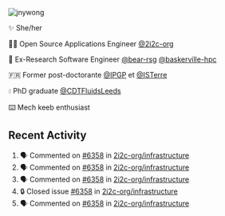 ![jnywong](https://readme-typing-svg.demolab.com/?font=Intel+One+Mono&size=36&duration=3000&pause=1000&color=6bc46d&vCenter=true&width=170&lines=jnywong)

✨ She/her

👩‍💻 Open Source Applications Engineer [@2i2c-org](https://2i2c.org/)

🐻 Ex-Research Software Engineer [@bear-rsg](https://github.com/bear-rsg) [@baskerville-hpc](https://github.com/baskerville-hpc) 

🇫🇷 Former post-doctorante [@IPGP](https://github.com/IPGP) et [@ISTerre](https://www.isterre.fr/) 

💧 PhD graduate [@CDTFluidsLeeds](https://fluid-dynamics.leeds.ac.uk/) 

⌨️ Mech keeb enthusiast 

## Recent Activity 

<!--START_SECTION:activity-->
1. 🗣 Commented on [#6358](https://github.com/2i2c-org/infrastructure/issues/6358#issuecomment-3128067869) in [2i2c-org/infrastructure](https://github.com/2i2c-org/infrastructure)
2. 🗣 Commented on [#6358](https://github.com/2i2c-org/infrastructure/issues/6358#issuecomment-3127921638) in [2i2c-org/infrastructure](https://github.com/2i2c-org/infrastructure)
3. 🗣 Commented on [#6358](https://github.com/2i2c-org/infrastructure/issues/6358#issuecomment-3127342822) in [2i2c-org/infrastructure](https://github.com/2i2c-org/infrastructure)
4. 🔒 Closed issue [#6358](https://github.com/2i2c-org/infrastructure/issues/6358) in [2i2c-org/infrastructure](https://github.com/2i2c-org/infrastructure)
5. 🗣 Commented on [#6358](https://github.com/2i2c-org/infrastructure/issues/6358#issuecomment-3127282206) in [2i2c-org/infrastructure](https://github.com/2i2c-org/infrastructure)
<!--END_SECTION:activity-->
